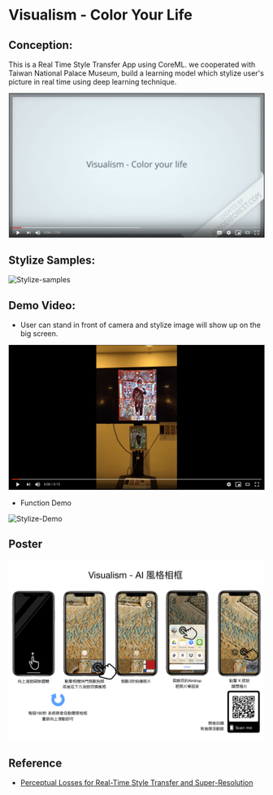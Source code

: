 # Visualism - Color Your Life

## Conception:
This is a Real Time Style Transfer App using CoreML. we cooperated with Taiwan National Palace Museum, build a learning model which stylize user's picture in real time using deep learning technique.

[![Visualism Concept Intro](docs/video-screenshot-1.png)](https://www.youtube.com/watch?v=ZJ5-6gZsC0k "Visualism Concept Intro")

## Stylize Samples:
![Stylize-samples](docs/stylize-samples.jpg)

## Demo Video:
* User can stand in front of camera and stylize image will show up on the big screen.

[![Visualism Real Scenario](docs/video-screenshot-2.png)](https://www.youtube.com/watch?v=fM-dD9SbTUQ "Visualism Concept Intro")

* Function Demo

![Stylize-Demo](docs/Demo.gif)

## Poster

![Poster](docs/Manual.jpg)

## Reference
* [Perceptual Losses for Real-Time Style Transfer
and Super-Resolution](https://cs.stanford.edu/people/jcjohns/papers/eccv16/JohnsonECCV16.pdf?fbclid=IwAR1K9Igv7KPMefKZoZy9S8xr2QCnyO2V1Dlh0qkdV413Fh0t4BAvZYN6qU4)
